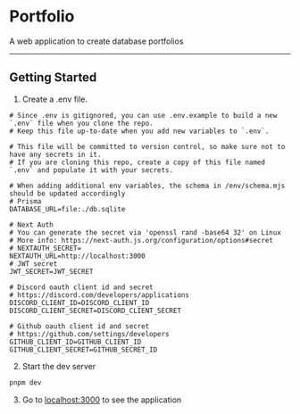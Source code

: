 # Portfolio

A web application to create database portfolios

---

## Getting Started

1. Create a .env file.
```
# Since .env is gitignored, you can use .env.example to build a new `.env` file when you clone the repo.
# Keep this file up-to-date when you add new variables to `.env`.

# This file will be committed to version control, so make sure not to have any secrets in it.
# If you are cloning this repo, create a copy of this file named `.env` and populate it with your secrets.

# When adding additional env variables, the schema in /env/schema.mjs should be updated accordingly
# Prisma
DATABASE_URL=file:./db.sqlite

# Next Auth
# You can generate the secret via 'openssl rand -base64 32' on Linux
# More info: https://next-auth.js.org/configuration/options#secret
# NEXTAUTH_SECRET=
NEXTAUTH_URL=http://localhost:3000
# JWT secret
JWT_SECRET=JWT_SECRET

# Discord oauth client id and secret
# https://discord.com/developers/applications
DISCORD_CLIENT_ID=DISCORD_CLIENT_ID
DISCORD_CLIENT_SECRET=DISCORD_CLIENT_SECRET

# Github oauth client id and secret
# https://github.com/settings/developers
GITHUB_CLIENT_ID=GITHUB_CLIENT_ID
GITHUB_CLIENT_SECRET=GITHUB_SECRET_ID
```

2. Start the dev server
```bash
pnpm dev
```
3. Go to [localhost:3000](http://localhost:3000) to see the application
